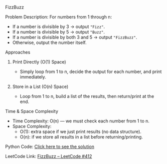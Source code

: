 FizzBuzz

Problem Description:
For numbers from 1 through n:
- If a number is divisible by 3 → output `"Fizz"`.
- If a number is divisible by 5 → output `"Buzz"`.
- If a number is divisible by both 3 and 5 → output `"FizzBuzz"`.
- Otherwise, output the number itself.

Approaches
1. Print Directly (O(1) Space)  
   - Simply loop from 1 to n, decide the output for each number, and print immediately.  

2. Store in a List (O(n) Space) 
   - Loop from 1 to n, build a list of the results, then return/print at the end.  

Time & Space Complexity
- Time Complexity: O(n) — we must check each number from 1 to n.
- Space Complexity:
  - O(1): extra space if we just print results (no data structure).
  - O(n): if we store all results in a list before returning/printing.
  
Python Code:
[Click here to see the solution](https://github.com/sudeff/Leetcode-practices/blob/main/FizzBuzz_class/FizzBuzz%20class.py)

LeetCode Link:
[FizzBuzz – LeetCode #412](https://leetcode.com/problems/fizz-buzz/description/)
